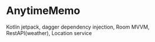 # AnytimeMemo
Kotlin jetpack, dagger dependency injection, Room MVVM, RestAPI(weather), Location service
